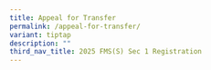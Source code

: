 ```yaml
---
title: Appeal for Transfer
permalink: /appeal-for-transfer/
variant: tiptap
description: ""
third_nav_title: 2025 FMS(S) Sec 1 Registration
---
```

<p></p>